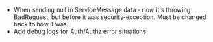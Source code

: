 * When sending null in ServiceMessage.data - now it's throwing BadRequest, but before it was
  security-exception. Must be changed back to how it was.
* Add debug logs for Auth/Authz error situations.

